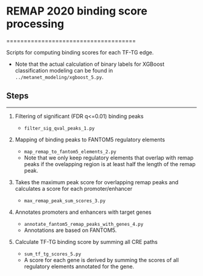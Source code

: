 # REMAP 2020 binding score processing
=====================================

Scripts for computing binding scores for each TF-TG edge.
* Note that the actual calculation of binary labels for XGBoost classification
  modeling can be found in `../metanet_modeling/xgboost_5.py`.

## Steps
--------

1. Filtering of significant (FDR q<=0.01) binding peaks
    * `filter_sig_qval_peaks_1.py`

2. Mapping of binding peaks to FANTOM5 regulatory elements
    * `map_remap_to_fantom5_elements_2.py`
    * Note that we only keep regulatory elements that overlap with remap peaks
      if the ovelapping region is at least half the length of the remap peak.

3. Takes the maximum peak score for overlapping remap peaks and calculates a
   score for each promoter/enhancer
    * `max_remap_peak_sum_scores_3.py`

4. Annotates promoters and enhancers with target genes
    * `annotate_fantom5_remap_peaks_with_genes_4.py`
    * Annotations are based on FANTOM5.

5. Calculate TF-TG binding score by summing all CRE paths
    * `sum_tf_tg_scores_5.py`
    * A score for each gene is derived by summing the scores of all regulatory
      elements annotated for the gene.
